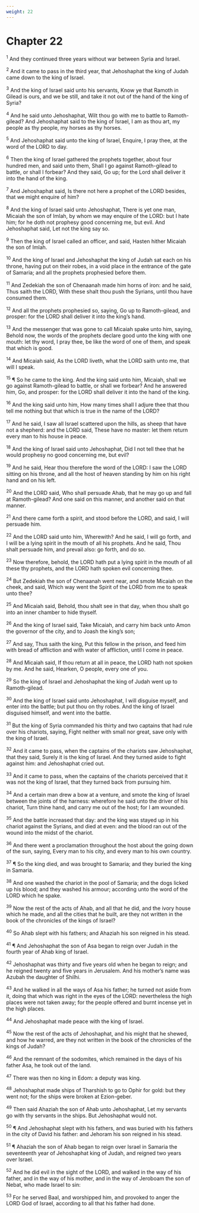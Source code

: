 ```yaml
---
weight: 22
---
```


# Chapter 22

<sup>1</sup> And they continued three years without war between Syria and Israel. 

<sup>2</sup> And it came to pass in the third year, that Jehoshaphat the king of Judah came down to the king of Israel. 

<sup>3</sup> And the king of Israel said unto his servants, Know ye that Ramoth in Gilead is ours, and we be still, and take it not out of the hand of the king of Syria? 

<sup>4</sup> And he said unto Jehoshaphat, Wilt thou go with me to battle to Ramoth-gilead? And Jehoshaphat said to the king of Israel, I am as thou art, my people as thy people, my horses as thy horses. 

<sup>5</sup> And Jehoshaphat said unto the king of Israel, Enquire, I pray thee, at the word of the LORD to day. 

<sup>6</sup> Then the king of Israel gathered the prophets together, about four hundred men, and said unto them, Shall I go against Ramoth-gilead to battle, or shall I forbear? And they said, Go up; for the Lord shall deliver it into the hand of the king. 

<sup>7</sup> And Jehoshaphat said, Is there not here a prophet of the LORD besides, that we might enquire of him? 

<sup>8</sup> And the king of Israel said unto Jehoshaphat, There is yet one man, Micaiah the son of Imlah, by whom we may enquire of the LORD: but I hate him; for he doth not prophesy good concerning me, but evil. And Jehoshaphat said, Let not the king say so. 

<sup>9</sup> Then the king of Israel called an officer, and said, Hasten hither Micaiah the son of Imlah. 

<sup>10</sup> And the king of Israel and Jehoshaphat the king of Judah sat each on his throne, having put on their robes, in a void place in the entrance of the gate of Samaria; and all the prophets prophesied before them. 

<sup>11</sup> And Zedekiah the son of Chenaanah made him horns of iron: and he said, Thus saith the LORD, With these shalt thou push the Syrians, until thou have consumed them. 

<sup>12</sup> And all the prophets prophesied so, saying, Go up to Ramoth-gilead, and prosper: for the LORD shall deliver it into the king’s hand. 

<sup>13</sup> And the messenger that was gone to call Micaiah spake unto him, saying, Behold now, the words of the prophets declare good unto the king with one mouth: let thy word, I pray thee, be like the word of one of them, and speak that which is good. 

<sup>14</sup> And Micaiah said, As the LORD liveth, what the LORD saith unto me, that will I speak. 

<sup>15</sup> ¶ So he came to the king. And the king said unto him, Micaiah, shall we go against Ramoth-gilead to battle, or shall we forbear? And he answered him, Go, and prosper: for the LORD shall deliver it into the hand of the king. 

<sup>16</sup> And the king said unto him, How many times shall I adjure thee that thou tell me nothing but that which is true in the name of the LORD? 

<sup>17</sup> And he said, I saw all Israel scattered upon the hills, as sheep that have not a shepherd: and the LORD said, These have no master: let them return every man to his house in peace. 

<sup>18</sup> And the king of Israel said unto Jehoshaphat, Did I not tell thee that he would prophesy no good concerning me, but evil? 

<sup>19</sup> And he said, Hear thou therefore the word of the LORD: I saw the LORD sitting on his throne, and all the host of heaven standing by him on his right hand and on his left. 

<sup>20</sup> And the LORD said, Who shall persuade Ahab, that he may go up and fall at Ramoth-gilead? And one said on this manner, and another said on that manner. 

<sup>21</sup> And there came forth a spirit, and stood before the LORD, and said, I will persuade him. 

<sup>22</sup> And the LORD said unto him, Wherewith? And he said, I will go forth, and I will be a lying spirit in the mouth of all his prophets. And he said, Thou shalt persuade him, and prevail also: go forth, and do so. 

<sup>23</sup> Now therefore, behold, the LORD hath put a lying spirit in the mouth of all these thy prophets, and the LORD hath spoken evil concerning thee. 

<sup>24</sup> But Zedekiah the son of Chenaanah went near, and smote Micaiah on the cheek, and said, Which way went the Spirit of the LORD from me to speak unto thee? 

<sup>25</sup> And Micaiah said, Behold, thou shalt see in that day, when thou shalt go into an inner chamber to hide thyself. 

<sup>26</sup> And the king of Israel said, Take Micaiah, and carry him back unto Amon the governor of the city, and to Joash the king’s son; 

<sup>27</sup> And say, Thus saith the king, Put this fellow in the prison, and feed him with bread of affliction and with water of affliction, until I come in peace. 

<sup>28</sup> And Micaiah said, If thou return at all in peace, the LORD hath not spoken by me. And he said, Hearken, O people, every one of you. 

<sup>29</sup> So the king of Israel and Jehoshaphat the king of Judah went up to Ramoth-gilead. 

<sup>30</sup> And the king of Israel said unto Jehoshaphat, I will disguise myself, and enter into the battle; but put thou on thy robes. And the king of Israel disguised himself, and went into the battle. 

<sup>31</sup> But the king of Syria commanded his thirty and two captains that had rule over his chariots, saying, Fight neither with small nor great, save only with the king of Israel. 

<sup>32</sup> And it came to pass, when the captains of the chariots saw Jehoshaphat, that they said, Surely it is the king of Israel. And they turned aside to fight against him: and Jehoshaphat cried out. 

<sup>33</sup> And it came to pass, when the captains of the chariots perceived that it was not the king of Israel, that they turned back from pursuing him. 

<sup>34</sup> And a certain man drew a bow at a venture, and smote the king of Israel between the joints of the harness: wherefore he said unto the driver of his chariot, Turn thine hand, and carry me out of the host; for I am wounded. 

<sup>35</sup> And the battle increased that day: and the king was stayed up in his chariot against the Syrians, and died at even: and the blood ran out of the wound into the midst of the chariot. 

<sup>36</sup> And there went a proclamation throughout the host about the going down of the sun, saying, Every man to his city, and every man to his own country. 

<sup>37</sup> ¶ So the king died, and was brought to Samaria; and they buried the king in Samaria. 

<sup>38</sup> And one washed the chariot in the pool of Samaria; and the dogs licked up his blood; and they washed his armour; according unto the word of the LORD which he spake. 

<sup>39</sup> Now the rest of the acts of Ahab, and all that he did, and the ivory house which he made, and all the cities that he built, are they not written in the book of the chronicles of the kings of Israel? 

<sup>40</sup> So Ahab slept with his fathers; and Ahaziah his son reigned in his stead. 

<sup>41</sup> ¶ And Jehoshaphat the son of Asa began to reign over Judah in the fourth year of Ahab king of Israel. 

<sup>42</sup> Jehoshaphat was thirty and five years old when he began to reign; and he reigned twenty and five years in Jerusalem. And his mother’s name was Azubah the daughter of Shilhi. 

<sup>43</sup> And he walked in all the ways of Asa his father; he turned not aside from it, doing that which was right in the eyes of the LORD: nevertheless the high places were not taken away; for the people offered and burnt incense yet in the high places. 

<sup>44</sup> And Jehoshaphat made peace with the king of Israel. 

<sup>45</sup> Now the rest of the acts of Jehoshaphat, and his might that he shewed, and how he warred, are they not written in the book of the chronicles of the kings of Judah? 

<sup>46</sup> And the remnant of the sodomites, which remained in the days of his father Asa, he took out of the land. 

<sup>47</sup> There was then no king in Edom: a deputy was king. 

<sup>48</sup> Jehoshaphat made ships of Tharshish to go to Ophir for gold: but they went not; for the ships were broken at Ezion-geber. 

<sup>49</sup> Then said Ahaziah the son of Ahab unto Jehoshaphat, Let my servants go with thy servants in the ships. But Jehoshaphat would not. 

<sup>50</sup> ¶ And Jehoshaphat slept with his fathers, and was buried with his fathers in the city of David his father: and Jehoram his son reigned in his stead. 

<sup>51</sup> ¶ Ahaziah the son of Ahab began to reign over Israel in Samaria the seventeenth year of Jehoshaphat king of Judah, and reigned two years over Israel. 

<sup>52</sup> And he did evil in the sight of the LORD, and walked in the way of his father, and in the way of his mother, and in the way of Jeroboam the son of Nebat, who made Israel to sin: 

<sup>53</sup> For he served Baal, and worshipped him, and provoked to anger the LORD God of Israel, according to all that his father had done. 


